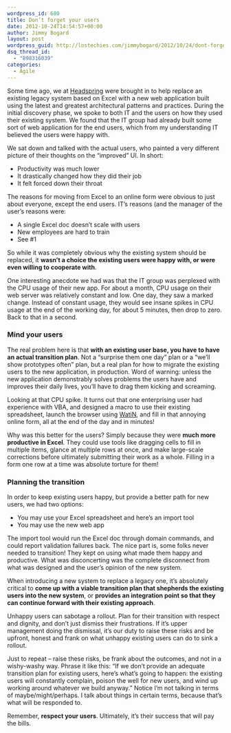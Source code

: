 ```yaml
---
wordpress_id: 680
title: Don’t forget your users
date: 2012-10-24T14:54:57+00:00
author: Jimmy Bogard
layout: post
wordpress_guid: http://lostechies.com/jimmybogard/2012/10/24/dont-forget-your-users/
dsq_thread_id:
  - "898316039"
categories:
  - Agile
---
```

Some time ago, we at [Headspring](http://www.headspring.com/) were brought in to help replace an existing legacy system based on Excel with a new web application built using the latest and greatest architectural patterns and practices. During the initial discovery phase, we spoke to both IT and the users on how they used their existing system. We found that the IT group had already built some sort of web application for the end users, which from my understanding IT believed the users were happy with.

We sat down and talked with the actual users, who painted a very different picture of their thoughts on the “improved” UI. In short:

  * Productivity was much lower
  * It drastically changed how they did their job
  * It felt forced down their throat

The reasons for moving from Excel to an online form were obvious to just about everyone, except the end users. IT’s reasons (and the manager of the user’s reasons were:

  * A single Excel doc doesn’t scale with users
  * New employees are hard to train
  * See #1

So while it was completely obvious why the existing system should be replaced, it **wasn’t a choice the existing users were happy with, or were even willing to cooperate with**.

One interesting anecdote we had was that the IT group was perplexed with the CPU usage of their new app. For about a month, CPU usage on their web server was relatively constant and low. One day, they saw a marked change. Instead of constant usage, they would see insane spikes in CPU usage at the end of the working day, for about 5 minutes, then drop to zero. Back to that in a second.

### Mind your users

The real problem here is that **with an existing user base, you have to have an actual transition plan**. Not a “surprise them one day” plan or a “we’ll show prototypes often” plan, but a real plan for how to migrate the existing users to the new application, in production. Word of warning: unless the new application demonstrably solves problems the users have and improves their daily lives, you’ll have to drag them kicking and screaming.

Looking at that CPU spike. It turns out that one enterprising user had experience with VBA, and designed a macro to use their existing spreadsheet, launch the browser using [WatiN](http://watin.org/), and fill in that annoying online form, all at the end of the day and in minutes!

Why was this better for the users? Simply because they were **much more productive in Excel**. They could use tools like dragging cells to fill in multiple items, glance at multiple rows at once, and make large-scale corrections before ultimately submitting their work as a whole. Filling in a form one row at a time was absolute torture for them!

### Planning the transition

In order to keep existing users happy, but provide a better path for new users, we had two options:

  * You may use your Excel spreadsheet and here’s an import tool
  * You may use the new web app

The import tool would run the Excel doc through domain commands, and could report validation failures back. The nice part is, some folks never needed to transition! They kept on using what made them happy and productive. What was disconcerting was the complete disconnect from what was designed and the user’s opinion of the new system.

When introducing a new system to replace a legacy one, it’s absolutely critical to **come up with a viable transition plan that shepherds the existing users into the new system**, or **provides an integration point so that they can continue forward with their existing approach**.

Unhappy users can sabotage a rollout. Plan for their transition with respect and dignity, and don’t just dismiss their frustrations. If it’s upper management doing the dismissal, it’s our duty to raise these risks and be upfront, honest and frank on what unhappy existing users can do to sink a rollout.

Just to repeat – raise these risks, be frank about the outcomes, and not in a wishy-washy way. Phrase it like this: “If we don’t provide an adequate transition plan for existing users, here’s what’s going to happen: the existing users will constantly complain, poison the well for new users, and wind up working around whatever we build anyway.” Notice I’m not talking in terms of maybe/might/perhaps. I talk about things in certain terms, because that’s what will be responded to.

Remember, **respect your users**. Ultimately, it’s their success that will pay the bills.